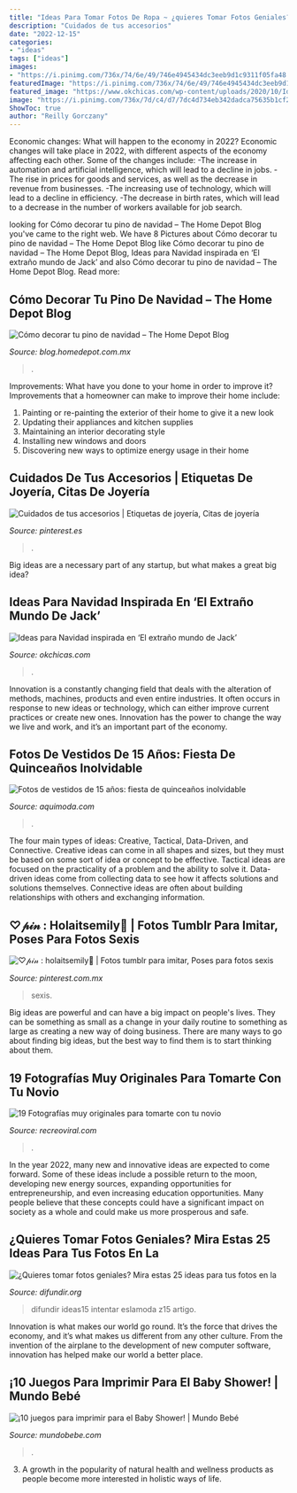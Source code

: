 ```yaml
---
title: "Ideas Para Tomar Fotos De Ropa ~ ¿quieres Tomar Fotos Geniales? Mira Estas 25 Ideas Para Tus Fotos En La"
description: "Cuidados de tus accesorios"
date: "2022-12-15"
categories:
- "ideas"
tags: ["ideas"]
images:
- "https://i.pinimg.com/736x/74/6e/49/746e4945434dc3eeb9d1c9311f05fa48.jpg"
featuredImage: "https://i.pinimg.com/736x/74/6e/49/746e4945434dc3eeb9d1c9311f05fa48.jpg"
featured_image: "https://www.okchicas.com/wp-content/uploads/2020/10/Ideas-decoracion-navidena-inspirada-en-El-extrano-mundo-de-Jack-2-525x700.jpg"
image: "https://i.pinimg.com/736x/7d/c4/d7/7dc4d734eb342dadca75635b1cf24463.jpg"
ShowToc: true
author: "Reilly Gorczany"
---
```



Economic changes: What will happen to the economy in 2022?
Economic changes will take place in 2022, with different aspects of the economy affecting each other. Some of the changes include: 
-The increase in automation and artificial intelligence, which will lead to a decline in jobs. 
-The rise in prices for goods and services, as well as the decrease in revenue from businesses. 
-The increasing use of technology, which will lead to a decline in efficiency. 
-The decrease in birth rates, which will lead to a decrease in the number of workers available for job search.

	

		
looking for Cómo decorar tu pino de navidad – The Home Depot Blog you've came to the right web. We have 8 Pictures about Cómo decorar tu pino de navidad – The Home Depot Blog like Cómo decorar tu pino de navidad – The Home Depot Blog, Ideas para Navidad inspirada en ‘El extraño mundo de Jack’ and also Cómo decorar tu pino de navidad – The Home Depot Blog. Read more:
		
    
## Cómo Decorar Tu Pino De Navidad – The Home Depot Blog

<img loading=lazy src="https://blog.homedepot.com.mx/wp-content/uploads/2019/10/NavidadArbol.jpg" onerror="this.onerror=null;this.src='https://tse1.mm.bing.net/th?id=OIP.H4hmWWWeZ33aHMuOqYYpVAHaGG&amp;pid=15.1';" alt="Cómo decorar tu pino de navidad – The Home Depot Blog">

_Source: blog.homedepot.com.mx_

>. 

	

Improvements: What have you done to your home in order to improve it?
Improvements that a homeowner can make to improve their home include: 
1. Painting or re-painting the exterior of their home to give it a new look 
2. Updating their appliances and kitchen supplies 
3. Maintaining an interior decorating style 
4. Installing new windows and doors 
5. Discovering new ways to optimize energy usage in their home 

    
## Cuidados De Tus Accesorios | Etiquetas De Joyería, Citas De Joyería

<img loading=lazy src="https://i.pinimg.com/736x/7d/c4/d7/7dc4d734eb342dadca75635b1cf24463.jpg" onerror="this.onerror=null;this.src='https://tse3.mm.bing.net/th?id=OIP.QX-d8HHhXyUvAGGzU-wMjQHaNK&amp;pid=15.1';" alt="Cuidados de tus accesorios | Etiquetas de joyería, Citas de joyería">

_Source: pinterest.es_

>. 

	

Big ideas are a necessary part of any startup, but what makes a great big idea? 

    
## Ideas Para Navidad Inspirada En ‘El Extraño Mundo De Jack’

<img loading=lazy src="https://www.okchicas.com/wp-content/uploads/2020/10/Ideas-decoracion-navidena-inspirada-en-El-extrano-mundo-de-Jack-2-525x700.jpg" onerror="this.onerror=null;this.src='https://tse1.mm.bing.net/th?id=OIP.syRpaxiyJFHJw-k6P480cwHaJ4&amp;pid=15.1';" alt="Ideas para Navidad inspirada en ‘El extraño mundo de Jack’">

_Source: okchicas.com_

>. 

	

Innovation is a constantly changing field that deals with the alteration of methods, machines, products and even entire industries. It often occurs in response to new ideas or technology, which can either improve current practices or create new ones. Innovation has the power to change the way we live and work, and it’s an important part of the economy.

    
## Fotos De Vestidos De 15 Años: Fiesta De Quinceaños Inolvidable

<img loading=lazy src="https://www.aquimoda.com/wp-content/uploads/2012/05/vestidos-15-anos-21.jpg" onerror="this.onerror=null;this.src='https://tse1.mm.bing.net/th?id=OIP.p_RD58tPNw0yNjKgmPv_OQHaKW&amp;pid=15.1';" alt="Fotos de vestidos de 15 años: fiesta de quinceaños inolvidable">

_Source: aquimoda.com_

>. 

	

The four main types of ideas: Creative, Tactical, Data-Driven, and Connective.
Creative ideas can come in all shapes and sizes, but they must be based on some sort of idea or concept to be effective. Tactical ideas are focused on the practicality of a problem and the ability to solve it. Data-driven ideas come from collecting data to see how it affects solutions and solutions themselves. Connective ideas are often about building relationships with others and exchanging information.

    
## ♡𝓅𝒾𝓃 : Holaitsemily🌹 | Fotos Tumblr Para Imitar, Poses Para Fotos Sexis

<img loading=lazy src="https://i.pinimg.com/736x/74/6e/49/746e4945434dc3eeb9d1c9311f05fa48.jpg" onerror="this.onerror=null;this.src='https://tse1.mm.bing.net/th?id=OIP.OFGyxqb7XMangt4b_2w45AHaJ3&amp;pid=15.1';" alt="♡𝓅𝒾𝓃 : holaitsemily🌹 | Fotos tumblr para imitar, Poses para fotos sexis">

_Source: pinterest.com.mx_

>sexis. 

	

Big ideas are powerful and can have a big impact on people's lives. They can be something as small as a change in your daily routine to something as large as creating a new way of doing business. There are many ways to go about finding big ideas, but the best way to find them is to start thinking about them.

    
## 19 Fotografías Muy Originales Para Tomarte Con Tu Novio

<img loading=lazy src="https://www.recreoviral.com/wp-content/uploads/2019/06/Poses-para-parejas-10.jpg" onerror="this.onerror=null;this.src='https://tse1.mm.bing.net/th?id=OIP.1RuX_nlSmQPbqOyTztEs0wHaLH&amp;pid=15.1';" alt="19 Fotografías muy originales para tomarte con tu novio">

_Source: recreoviral.com_

>. 

	

In the year 2022, many new and innovative ideas are expected to come forward. Some of these ideas include a possible return to the moon, developing new energy sources, expanding opportunities for entrepreneurship, and even increasing education opportunities. Many people believe that these concepts could have a significant impact on society as a whole and could make us more prosperous and safe.

    
## ¿Quieres Tomar Fotos Geniales? Mira Estas 25 Ideas Para Tus Fotos En La

<img loading=lazy src="https://difundir.org/wp-content/uploads/2015/04/z15.jpg" onerror="this.onerror=null;this.src='https://tse4.mm.bing.net/th?id=OIP.n3hAoqkDpdP_Wfl102m2ZQHaLI&amp;pid=15.1';" alt="¿Quieres tomar fotos geniales? Mira estas 25 ideas para tus fotos en la">

_Source: difundir.org_

>difundir ideas15 intentar eslamoda z15 artigo. 

	

Innovation is what makes our world go round. It’s the force that drives the economy, and it’s what makes us different from any other culture. From the invention of the airplane to the development of new computer software, innovation has helped make our world a better place.

    
## ¡10 Juegos Para Imprimir Para El Baby Shower! | Mundo Bebé

<img loading=lazy src="https://www.mundobebe.com/wp-content/uploads/imgnoticias/201708/13789.jpg" onerror="this.onerror=null;this.src='https://tse2.mm.bing.net/th?id=OIP.zRq6LcEHAn9_KBceUEzb4AHaLc&amp;pid=15.1';" alt="¡10 juegos para imprimir para el Baby Shower! | Mundo Bebé">

_Source: mundobebe.com_

>. 

	

3. A growth in the popularity of natural health and wellness products as people become more interested in holistic ways of life. 

